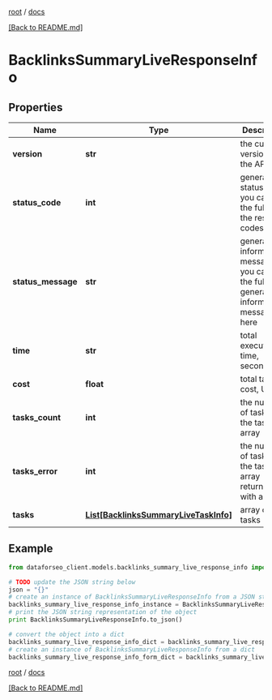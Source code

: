 [root](./../ "root") / [docs](./ "docs")

[[Back to README.md]](./../README.md "[Back to README.md]")

# BacklinksSummaryLiveResponseInfo

## Properties

Name | Type | Description | Notes
------------ | ------------- | ------------- | -------------
**version** | **str** | the current version of the API | [optional]
**status_code** | **int** | general status code you can find the full list of the response codes here | [optional]
**status_message** | **str** | general informational message you can find the full list of general informational messages here | [optional]
**time** | **str** | total execution time, seconds | [optional]
**cost** | **float** | total tasks cost, USD | [optional]
**tasks_count** | **int** | the number of tasks in the tasks array | [optional]
**tasks_error** | **int** | the number of tasks in the tasks array returned with an error | [optional]
**tasks** | [**List[BacklinksSummaryLiveTaskInfo]**](BacklinksSummaryLiveTaskInfo.md) | array of tasks | [optional]

## Example

```python
from dataforseo_client.models.backlinks_summary_live_response_info import BacklinksSummaryLiveResponseInfo

# TODO update the JSON string below
json = "{}"
# create an instance of BacklinksSummaryLiveResponseInfo from a JSON string
backlinks_summary_live_response_info_instance = BacklinksSummaryLiveResponseInfo.from_json(json)
# print the JSON string representation of the object
print BacklinksSummaryLiveResponseInfo.to_json()

# convert the object into a dict
backlinks_summary_live_response_info_dict = backlinks_summary_live_response_info_instance.to_dict()
# create an instance of BacklinksSummaryLiveResponseInfo from a dict
backlinks_summary_live_response_info_form_dict = backlinks_summary_live_response_info.from_dict(backlinks_summary_live_response_info_dict)
```

  

[root](./../ "root") / [docs](./ "docs")

[[Back to README.md]](./../README.md "[Back to README.md]")
